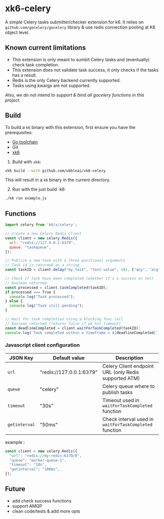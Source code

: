 # xk6-celery
A simple Celery tasks submitter/checker extension for k6.
It relies on `github.com/gocelery/gocelery` library & use redis connection pooling at K6 object level.

## Known current limitations
* This extension is only meant to sumbit Celery tasks and (eventually) check task completion.
* This extension does not validate task success, it only checks if the tasks has a result.
* Redis is the only Celery backend currently supported.
* Tasks using kwargs are not supported.

_Also, we do not intend to support & bind all gocelery functions in this project._

## Build

To build a `k6` binary with this extension, first ensure you have the prerequisites:

- [Go toolchain](https://go101.org/article/go-toolchain.html)
- Git
- [xk6](https://github.com/grafana/xk6)

1. Build with `xk6`:

```bash
xk6 build --with github.com/ubbleai/xk6-celery
```

This will result in a `k6` binary in the current directory.

2. Run with the just build `k6:

```bash
./k6 run example.js
```

## Functions

```javascript
import celery from 'k6/x/celery';

// Create a new Celery Redis Client
const client = new celery.Redis({
  url: "redis://127.0.0.1:6379",
  queue: "taskqueue",
});

// Publish a new task with a three positional arguments
// Task id is returned as a string
const taskID = client.delay("my_task", "text-value", 101, ["any", "arg", "type", "allowed"]);

// Check if task have been completed (whether it's a success or not)
// boolean returned
const processed = client.taskCompleted(taskID);
if processed === True {
  console.log("Task processed");
} else {
  console.log("Task still pending");
}

// Wait for task completion using a blocking func call
// boolean returned (returns false if we hit timeout)
const deadlineCompleted = client.waitForTaskCompleted(taskID);
console.log(`Task completed within a timeframe = ${deadlineCompleted}`);
```

### Javascript client configuration
|   JSON Key    |      Default value       |   Description   |
|---------------|--------------------------|-----------------|
| `url`         | "redis://127.0.0.1:6379" | Celery Client endpoint URL (only Redis supported ATM) |
| `queue`       | "celery"                 | Celery queue where to publish tasks |
| `timeout`     | "30s"                    | Timeout used in `waitForTaskCompleted` function |
| `getinterval` | "50ms"                   | Check interval used in `waitForTaskCompleted` function |

example :
```javascript
const client = new celery.Redis({
  "url": "redis://my-redis:6379/0",
  "queue": "worker-queue-1",
  "timeout": "10s",
  "getinterval": "100ms",
});
```

## Future
* add check success functions
* support AMQP
* clean code/tests & add more opts
